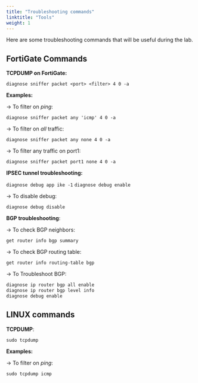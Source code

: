 ```yaml
---
title: "Troubleshooting commands"
linktitle: "Tools"
weight: 1
---
```


Here are some troubleshooting commands that will be useful during the lab. 

## FortiGate Commands

**TCPDUMP on FortiGate:**

`diagnose sniffer packet <port> <filter> 4 0 -a`

**Examples:**

-> To filter on _ping_:  

`diagnose sniffer packet any 'icmp' 4 0 -a`

-> To filter on _all_ traffic: 

`diagnose sniffer packet any none 4 0 -a`

-> To filter any traffic on port1:

`diagnose sniffer packet port1 none 4 0 -a`

**IPSEC tunnel troubleshooting:**

   `diagnose debug app ike -1`
   `diagnose debug enable`

-> To disable debug:

`diagnose debug disable`

**BGP troubleshooting**:

-> To check BGP neighbors:

`get router info bgp summary`

-> To check BGP routing table:

`get router info routing-table bgp`

-> To Troubleshoot BGP:

``` bash
diagnose ip router bgp all enable
diagnose ip router bgp level info
diagnose debug enable
```

## LINUX commands

**TCPDUMP**:

`sudo tcpdump`

**Examples:**

-> To filter on _ping_:

`sudo tcpdump icmp`
